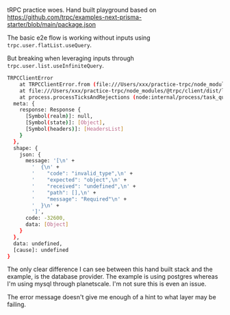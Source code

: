 tRPC practice woes. Hand built playground based on https://github.com/trpc/examples-next-prisma-starter/blob/main/package.json

The basic e2e flow is working without inputs using `trpc.user.flatList.useQuery`.

But breaking when leveraging inputs through `trpc.user.list.useInfiniteQuery`.

```bash
TRPCClientError
    at TRPCClientError.from (file:///Users/xxx/practice-trpc/node_modules/@trpc/client/dist/transformResult-b10d288d.mjs:4:20)
    at file:///Users/xxx/practice-trpc/node_modules/@trpc/client/dist/links/httpBatchLink.mjs:190:56
    at process.processTicksAndRejections (node:internal/process/task_queues:95:5) {
  meta: {
    response: Response {
      [Symbol(realm)]: null,
      [Symbol(state)]: [Object],
      [Symbol(headers)]: [HeadersList]
    }
  },
  shape: {
    json: {
      message: '[\n' +
        '  {\n' +
        '    "code": "invalid_type",\n' +
        '    "expected": "object",\n' +
        '    "received": "undefined",\n' +
        '    "path": [],\n' +
        '    "message": "Required"\n' +
        '  }\n' +
        ']',
      code: -32600,
      data: [Object]
    }
  },
  data: undefined,
  [cause]: undefined
}
```

The only clear difference I can see between this hand built stack and the example, is the database provider. The example is using postgres whereas I'm using mysql through planetscale. I'm not sure this is even an issue.

The error message doesn't give me enough of a hint to what layer may be failing.